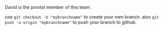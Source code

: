 David is the pivotal member of this team.

use `git checkout -b "mybranchname"` to create your own branch.
also `git push -u origin "mybranchname"`  to push your branch to github.
